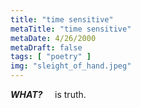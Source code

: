 ```yaml
---
title: "time sensitive"
metaTitle: "time sensitive"
metaDate: 4/26/2000
metaDraft: false
tags: [ "poetry" ]
img: "sleight_of_hand.jpeg"
---
```


**_WHAT?_**
    is truth.
